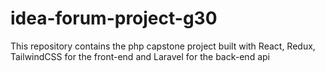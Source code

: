 # idea-forum-project-g30
This repository contains the php capstone project built with React, Redux, TailwindCSS for the front-end and Laravel for the back-end api
